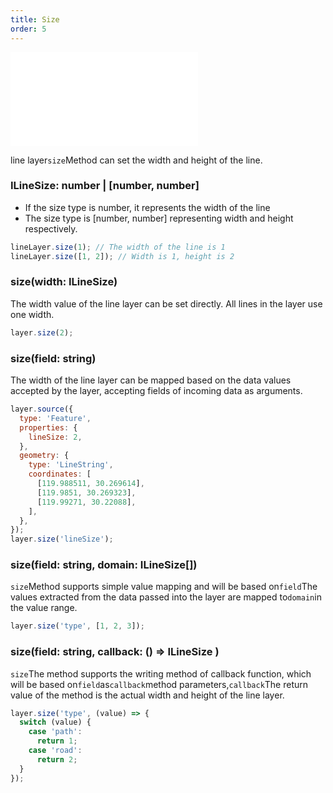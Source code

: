 ```yaml
---
title: Size
order: 5
---
```


<embed src="@/docs/common/style.md"></embed>

line layer`size`Method can set the width and height of the line.

### ILineSize: number | \[number, number]

* If the size type is number, it represents the width of the line
* The size type is \[number, number] representing width and height respectively.

```javascript
lineLayer.size(1); // The width of the line is 1
lineLayer.size([1, 2]); // Width is 1, height is 2
```

### size(width: ILineSize)

The width value of the line layer can be set directly. All lines in the layer use one width.

```js
layer.size(2);
```

### size(field: string)

The width of the line layer can be mapped based on the data values ​​accepted by the layer, accepting fields of incoming data as arguments.

```js
layer.source({
  type: 'Feature',
  properties: {
    lineSize: 2,
  },
  geometry: {
    type: 'LineString',
    coordinates: [
      [119.988511, 30.269614],
      [119.9851, 30.269323],
      [119.99271, 30.22088],
    ],
  },
});
layer.size('lineSize');
```

### size(field: string, domain: ILineSize\[])

`size`Method supports simple value mapping and will be based on`field`The values ​​extracted from the data passed into the layer are mapped to`domain`in the value range.

```js
layer.size('type', [1, 2, 3]);
```

### size(field: string, callback: () => ILineSize )

`size`The method supports the writing method of callback function, which will be based on`field`as`callback`method parameters,`callback`The return value of the method is the actual width and height of the line layer.

```js
layer.size('type', (value) => {
  switch (value) {
    case 'path':
      return 1;
    case 'road':
      return 2;
  }
});
```
